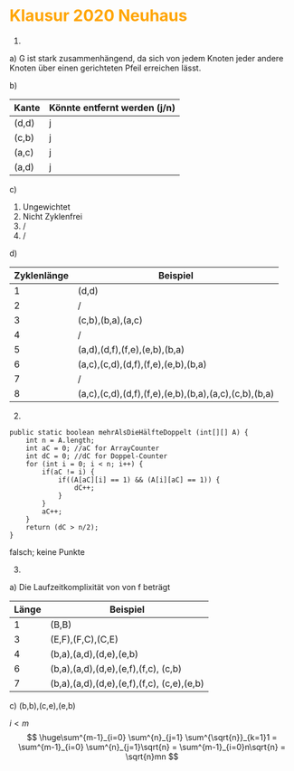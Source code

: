 # <font color = "orange">Klausur 2020 Neuhaus</font>
1)
a) 
G ist stark zusammenhängend, da sich von jedem Knoten jeder andere Knoten über einen gerichteten Pfeil erreichen lässt.

b)

| Kante | Könnte entfernt werden (j/n) |
| ----- | ---------------------------- |
| (d,d) | j                            |
| (c,b) | j                            |
| (a,c) | j                            |
| (a,d) | j                            |
c) 
1. Ungewichtet
2. Nicht Zyklenfrei
3. / 
4. / 

d)

| Zyklenlänge | Beispiel                                              |
| ----------- | ----------------------------------------------------- |
| 1           | (d,d)                                                 |
| 2           | /                                                     |
| 3           | (c,b),(b,a),(a,c)                                     |
| 4           | /                                                     |
| 5           | (a,d),(d,f),(f,e),(e,b),(b,a)                         |
| 6           | (a,c),(c,d),(d,f),(f,e),(e,b),(b,a)                   |
| 7           | /                                                     |
| 8           | (a,c),(c,d),(d,f),(f,e),(e,b),(b,a),(a,c),(c,b),(b,a) |

2)
```
public static boolean mehrAlsDieHälfteDoppelt (int[][] A) {
	int n = A.length;
	int aC = 0; //aC for ArrayCounter
	int dC = 0; //dC for Doppel-Counter
	for (int i = 0; i < n; i++) {
		if(aC != i) {
			if((A[aC][i] == 1) && (A[i][aC] == 1)) {
				dC++;
			}
		}
		aC++;
	}
	return (dC > n/2);
}
```

falsch; keine Punkte

3)
a) 
Die Laufzeitkomplixität von von f beträgt 























































| Länge | Beispiel                                   |
| ----- | ------------------------------------------ |
| 1     | (B,B)                                      |
| 3     | (E,F),(F,C),(C,E)                          |
| 4     | (b,a),(a,d),(d,e),(e,b)                    |
| 6     | (b,a),(a,d),(d,e),(e,f),(f,c), (c,b)       |
| 7     | (b,a),(a,d),(d,e),(e,f),(f,c), (c,e),(e,b) |

c)
(b,b),(c,e),(e,b)

$i<m$
$$
\huge\sum^{m-1}_{i=0} \sum^{n}_{j=1} \sum^{\sqrt{n}}_{k=1}1 = \sum^{m-1}_{i=0} \sum^{n}_{j=1}\sqrt{n} = \sum^{m-1}_{i=0}n\sqrt{n} = \sqrt{n}mn
$$

